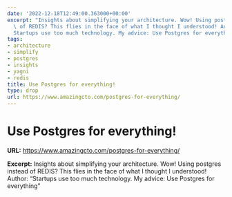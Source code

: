 ```yaml
---
date: '2022-12-18T12:49:00.363000+00:00'
excerpt: "Insights about simplifying your architecture. Wow! Using postgres instead\
  \ of REDIS? This flies in the face of what I thought I understood! Author: \u201C\
  Startups use too much technology. My advice: Use Postgres for everything\u201D"
tags:
- architecture
- simplify
- postgres
- insights
- yagni
- redis
title: Use Postgres for everything!
type: drop
url: https://www.amazingcto.com/postgres-for-everything/
---
```


# Use Postgres for everything!

**URL:** https://www.amazingcto.com/postgres-for-everything/

**Excerpt:** Insights about simplifying your architecture. Wow! Using postgres instead of REDIS? This flies in the face of what I thought I understood! Author: “Startups use too much technology. My advice: Use Postgres for everything”
